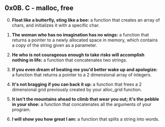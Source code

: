 ## 0x0B. C - malloc, free

0. **Float like a butterfly, sting like a bee:** 
     a function that creates an array of chars, and initializes it with a specific char.

1. **The woman who has no imagination has no wings:**
     a function that returns a pointer to a newly allocated space in memory, which contains 
     a copy of the string given as a parameter.

2. **He who is not courageous enough to take risks will accomplish nothing in life:**
     a function that concatenates two strings.

3. **If you even dream of beating me you'd better wake up and apologize:**
     a function that returns a pointer to a 2 dimensional array of integers.

4. **It's not bragging if you can back it up:**
     a function that frees a 2 dimensional grid previously created by your alloc_grid function.

5. **It isn't the mountains ahead to climb that wear you out; it's the pebble in your shoe:**
     a function that concatenates all the arguments of your program.

6. **I will show you how great I am:**
     a function that splits a string into words.
